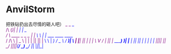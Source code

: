# AnvilStorm
把铁砧扔出去尽情的砸人吧）
<font color=purple>                       _  _ <font color=Blue>    _                               
<font color=purple>   /\                 (_)| |<font color=Blue>   | |    _                         
<font color=purple>  /  \   ____   _   _  _ | |<font color=Blue>    \ \  | |_    ___    ____  ____  
<font color=purple> / /\ \ |  _ \ | | | || || |<font color=Blue>     \ \ |  _)  / _ \  / ___)|    \ 
<font color=purple>| |__| || | | | \ V / | || |<font color=Blue> _____) )| |__ | |_| || |    | | | |
<font color=purple>|______||_| |_|  \_/  |_||_|<font color=Blue>(______/  \___) \___/ |_|    |_|_|_|
                                                                
